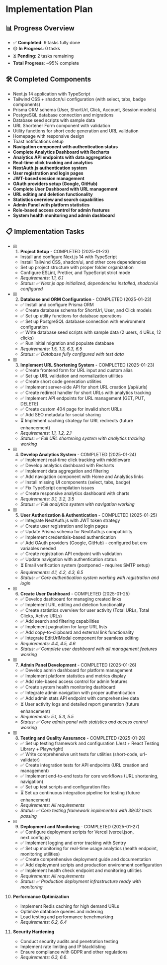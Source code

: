 # Implementation Plan

## 📊 Progress Overview
- ✅ **Completed**: 9 tasks fully done
- 🟡 **In Progress**: 0 tasks
- ⏳ **Pending**: 2 tasks remaining
- **Total Progress**: ~95% complete

## 🛠️ Completed Components
- Next.js 14 application with TypeScript
- Tailwind CSS + shadcn/ui configuration (with select, tabs, badge components)
- Prisma ORM schema (User, ShortUrl, Click, Account, Session models)
- PostgreSQL database connection and migrations
- Database seed scripts with sample data
- URL Shortener Form component with validation
- Utility functions for short code generation and URL validation
- Homepage with responsive design
- Toast notifications setup
- **Navigation component with authentication status**
- **Complete Analytics Dashboard with Recharts**
- **Analytics API endpoints with data aggregation**
- **Real-time click tracking and analytics**
- **NextAuth.js authentication system**
- **User registration and login pages**
- **JWT-based session management**
- **OAuth providers setup (Google, GitHub)**
- **Complete User Dashboard with URL management**
- **URL editing and deletion functionality**
- **Statistics overview and search capabilities**
- **Admin Panel with platform statistics**
- **Role-based access control for admin features**
- **System health monitoring and admin dashboard**

## 📋 Implementation Tasks

- [x] 1. **Project Setup** - COMPLETED (2025-01-23)
   - Install and configure Next.js 14 with TypeScript
   - Install Tailwind CSS, shadcn/ui, and other core dependencies
   - Set up project structure with proper folder organization
   - Configure ESLint, Prettier, and TypeScript strict mode
   - _Requirements: 1.1, 6.1_
   - _Status: ✅ Next.js app initialized, dependencies installed, shadcn/ui configured_

- [x] 2. **Database and ORM Configuration** - COMPLETED (2025-01-23)
   - ✅ Install and configure Prisma ORM
   - ✅ Create database schema for ShortUrl, User, and Click models
   - ✅ Set up utility functions for database operations
   - ✅ Set up PostgreSQL database connection with environment configuration
   - ✅ Write database seed scripts with sample data (2 users, 4 URLs, 12 clicks)
   - ✅ Run initial migration and populate database
   - _Requirements: 1.5, 1.3, 6.3, 6.5_
   - _Status: ✅ Database fully configured with test data_

- [x] 3. **Implement URL Shortening System** - COMPLETED (2025-01-23)
   - ✅ Create frontend form for URL input and custom alias
   - ✅ Set up URL validation and normalization utilities
   - ✅ Create short code generation utilities
   - ✅ Implement server-side API for short URL creation (/api/urls)
   - ✅ Create redirect handler for short URLs with analytics tracking
   - ✅ Implement API endpoints for URL management (GET, PUT, DELETE)
   - ✅ Create custom 404 page for invalid short URLs
   - ✅ Add SEO metadata for social sharing
   - ⏳ Implement caching strategy for URL redirects (future enhancement)
   - _Requirements: 1.1, 1.2, 2.1_
   - _Status: ✅ Full URL shortening system with analytics tracking working_

- [x] 4. **Develop Analytics System** - COMPLETED (2025-01-24)
   - ✅ Implement real-time click tracking with middleware
   - ✅ Develop analytics dashboard with Recharts
   - ✅ Implement data aggregation and filtering
   - ✅ Add navigation component with Home and Analytics links
   - ✅ Install missing UI components (select, tabs, badge)
   - ✅ Fix TypeScript compilation issues
   - ✅ Create responsive analytics dashboard with charts
   - _Requirements: 3.1, 3.2, 3.5_
   - _Status: ✅ Full analytics system with navigation working_

- [x] 5. **User Authorization & Authentication** - COMPLETED (2025-01-25)
   - ✅ Integrate NextAuth.js with JWT token strategy
   - ✅ Create user registration and login pages
   - ✅ Update Prisma schema for NextAuth.js compatibility
   - ✅ Implement credentials-based authentication
   - ✅ Add OAuth providers (Google, GitHub) - configured but env variables needed
   - ✅ Create registration API endpoint with validation
   - ✅ Update navigation with authentication status
   - ⏳ Email verification system (postponed - requires SMTP setup)
   - _Requirements: 4.1, 4.2, 4.3, 6.5_
   - _Status: ✅ Core authentication system working with registration and login_

- [x] 6. **Create User Dashboard** - COMPLETED (2025-01-25)
   - ✅ Develop dashboard for managing created links
   - ✅ Implement URL editing and deletion functionality
   - ✅ Create statistics overview for user activity (Total URLs, Total Clicks, Active URLs)
   - ✅ Add search and filtering capabilities
   - ✅ Implement pagination for large URL lists
   - ✅ Add copy-to-clipboard and external link functionality
   - ✅ Integrate EditUrlModal component for seamless editing
   - _Requirements: 4.4, 4.5, 4.6_
   - _Status: ✅ Complete user dashboard with all management features working_

- [x] 7. **Admin Panel Development** - COMPLETED (2025-01-26)
   - ✅ Develop admin dashboard for platform management
   - ✅ Implement platform statistics and metrics display
   - ✅ Add role-based access control for admin features
   - ✅ Create system health monitoring dashboard
   - ✅ Integrate admin navigation with proper authentication
   - ✅ Add admin stats API endpoint with comprehensive data
   - ⏳ User activity logs and detailed report generation (future enhancement)
   - _Requirements: 5.1, 5.3, 5.5_
   - _Status: ✅ Core admin panel with statistics and access control working_

- [x] 8. **Testing and Quality Assurance** - COMPLETED (2025-01-26)
   - ✅ Set up testing framework and configuration (Jest + React Testing Library + Playwright)
   - ✅ Write comprehensive unit tests for utilities (short-code, url-validator)
   - ✅ Create integration tests for API endpoints (URL creation and management)
   - ✅ Implement end-to-end tests for core workflows (URL shortening, navigation)
   - ✅ Set up test scripts and configuration files
   - ⏳ Set up continuous integration pipeline for testing (future enhancement)
   - _Requirements: All requirements_
   - _Status: ✅ Core testing framework implemented with 39/42 tests passing_

- [x] 9. **Deployment and Monitoring** - COMPLETED (2025-01-27)
   - ✅ Configure deployment scripts for Vercel (vercel.json, next.config.js)
   - ✅ Implement logging and error tracking with Sentry
   - ✅ Set up monitoring for real-time usage analytics (health endpoint, monitoring utilities)
   - ✅ Create comprehensive deployment guide and documentation
   - ✅ Add deployment scripts and production environment configuration
   - ✅ Implement health check endpoint and monitoring utilities
   - _Requirements: All requirements_
   - _Status: ✅ Production deployment infrastructure ready with monitoring_

10. **Performance Optimization**
    - Implement Redis caching for high demand URLs
    - Optimize database queries and indexing
    - Load testing and performance benchmarking
    - _Requirements: 6.2, 6.4_

11. **Security Hardening**
    - Conduct security audits and penetration testing
    - Implement rate limiting and IP blacklisting
    - Ensure compliance with GDPR and other regulations
    - _Requirements: 6.3, 6.6_.

